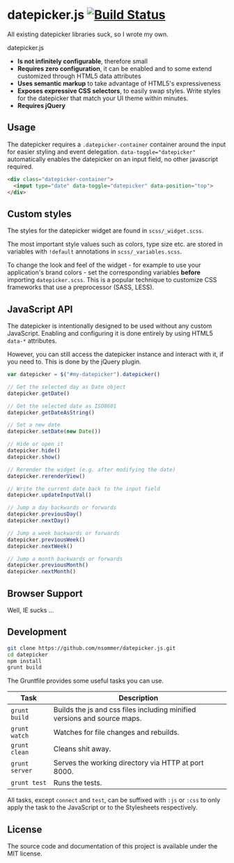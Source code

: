 # datepicker.js [![Build Status](https://travis-ci.com/nsommer/datepicker.js.svg?token=9wV4WzAqZguZ8pXfLL8k&branch=master)](https://travis-ci.com/nsommer/datepicker.js)

All existing datepicker libraries suck, so I wrote my own.

datepicker.js

* **Is not infinitely configurable**, therefore small
* **Requires zero configuration**, it can be enabled and to some extend customized through HTML5 data attributes
* **Uses semantic markup** to take advantage of HTML5's expressiveness
* **Exposes expressive CSS selectors**, to easily swap styles. Write styles for the datepicker that match your UI theme within minutes.
* **Requires jQuery**

## Usage

The datepicker requires a `.datepicker-container` container around the input for easier styling and event delegation. `data-toggle="datepicker"` automatically enables the datepicker on an input field, no other javascript required.

```html
<div class="datepicker-container">
  <input type="date" data-toggle="datepicker" data-position="top">
</div>
```

## Custom styles

The styles for the datepicker widget are found in `scss/_widget.scss`.

The most important style values such as colors, type size etc. are stored in variables with `!default` annotations in `scss/_variables.scss`.

To change the look and feel of the widget - for example to use your application's brand colors - set the corresponding variables **before** importing `datepicker.scss`. This is a popular technique to customize CSS frameworks that use a preprocessor (SASS, LESS).

## JavaScript API

The datepicker is intentionally designed to be used without any custom JavaScript. Enabling and configuring it is done entirely by using HTML5 `data-*` attributes.

However, you can still access the datepicker instance and interact with it, if you need to. This is done by the jQuery plugin.

```javascript
var datepicker = $("#my-datepicker").datepicker()

// Get the selected day as Date object
datepicker.getDate()

// Get the selected date as ISO8601
datepicker.getDateAsString()

// Set a new date
datepicker.setDate(new Date())

// Hide or open it
datepicker.hide()
datepicker.show()

// Rerender the widget (e.g. after modifying the date)
datepicker.rerenderView()

// Write the current date back to the input field
datepicker.updateInputVal()

// Jump a day backwards or forwards
datepicker.previousDay()
datepicker.nextDay()

// Jump a week backwards or forwards
datepicker.previousWeek()
datepicker.nextWeek()

// Jump a month backwards or forwards
datepicker.previousMonth()
datepicker.nextMonth()
```

## Browser Support

Well, IE sucks ...

## Development

```bash
git clone https://github.com/nsommer/datepicker.js.git
cd datepicker
npm install
grunt build
```

The Gruntfile provides some useful tasks you can use.

| Task | Description |
|------|-------------|
| `grunt build` | Builds the js and css files including minified versions and source maps. |
| `grunt watch` | Watches for file changes and rebuilds. |
| `grunt clean` | Cleans shit away. |
| `grunt server` | Serves the working directory via HTTP at port 8000. |
| `grunt test` | Runs the tests. |

All tasks, except `connect` and `test`, can be suffixed with `:js` or `:css` to only apply the task to the JavaScript or to the Stylesheets respectively.

## License

The source code and documentation of this project is available under the MIT license.

